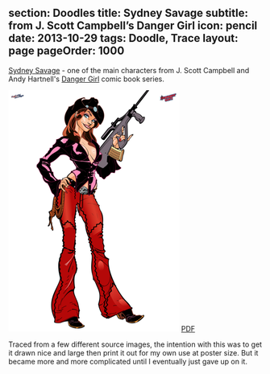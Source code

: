 section: Doodles
title: Sydney Savage
subtitle: from J. Scott Campbell’s Danger Girl
icon: pencil
date: 2013-10-29
tags: Doodle, Trace
layout: page
pageOrder: 1000
----

[Sydney Savage](http://dangergirl.wikia.com/wiki/Sydney_Savage) - one of the main characters from J. Scott Campbell and Andy Hartnell's [Danger Girl](http://en.wikipedia.org/wiki/Danger_Girl) comic book series.

![Sydney Savage](sydney-savage.png)
[PDF](sydney-savage.pdf)

Traced from a few different source images, the intention with this was to get it drawn nice and large then print it out for my own use at poster size. But it became more and more complicated until I eventually just gave up on it.
